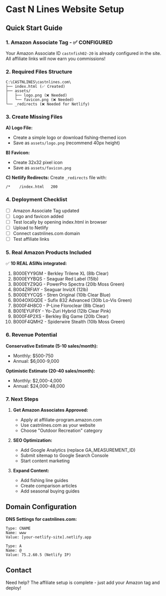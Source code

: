 # Cast N Lines Website Setup

## Quick Start Guide

### 1. Amazon Associate Tag - ✅ CONFIGURED
Your Amazon Associate ID `castnfish02-20` is already configured in the site.
All affiliate links will now earn you commissions!

### 2. Required Files Structure
```
C:\CASTNLINES\castnlines.com\
├── index.html (✅ Created)
├── assets/
│   ├── logo.png (❌ Needed)
│   └── favicon.png (❌ Needed)
└── _redirects (❌ Needed for Netlify)
```

### 3. Create Missing Files

**A) Logo File:**
- Create a simple logo or download fishing-themed icon
- Save as `assets/logo.png` (recommend 40px height)

**B) Favicon:**
- Create 32x32 pixel icon
- Save as `assets/favicon.png`

**C) Netlify Redirects:**
Create `_redirects` file with:
```
/*    /index.html   200
```

### 4. Deployment Checklist

- [ ] Amazon Associate Tag updated
- [ ] Logo and favicon added
- [ ] Test locally by opening index.html in browser
- [ ] Upload to Netlify
- [ ] Connect castnlines.com domain
- [ ] Test affiliate links

### 5. Real Amazon Products Included

✅ **10 REAL ASINs integrated:**
1. B000EYY9GM - Berkley Trilene XL (8lb Clear)
2. B000EYYBQS - Seaguar Red Label (15lb) 
3. B000EYZ9QG - PowerPro Spectra (20lb Moss Green)
4. B004ZRFIAY - Seaguar InvizX (12lb)
5. B000EYYCQS - Stren Original (10lb Clear Blue)
6. B004OXGQDE - Sufix 832 Advanced (30lb Lo-Vis Green)
7. B000F4H8C0 - P-Line Floroclear (8lb Clear)
8. B001EYUF6Y - Yo-Zuri Hybrid (12lb Clear Pink)
9. B000F4P2XS - Berkley Big Game (20lb Clear)
10. B000F4QMH2 - Spiderwire Stealth (10lb Moss Green)

### 6. Revenue Potential

**Conservative Estimate (5-10 sales/month):**
- Monthly: $500-750
- Annual: $6,000-9,000

**Optimistic Estimate (20-40 sales/month):**
- Monthly: $2,000-4,000
- Annual: $24,000-48,000

### 7. Next Steps

1. **Get Amazon Associates Approved:**
   - Apply at affiliate-program.amazon.com
   - Use castnlines.com as your website
   - Choose "Outdoor Recreation" category

2. **SEO Optimization:**
   - Add Google Analytics (replace GA_MEASUREMENT_ID)
   - Submit sitemap to Google Search Console
   - Start content marketing

3. **Expand Content:**
   - Add fishing line guides
   - Create comparison articles
   - Add seasonal buying guides

## Domain Configuration

**DNS Settings for castnlines.com:**
```
Type: CNAME
Name: www
Value: [your-netlify-site].netlify.app

Type: A
Name: @
Value: 75.2.60.5 (Netlify IP)
```

## Contact
Need help? The affiliate setup is complete - just add your Amazon tag and deploy!